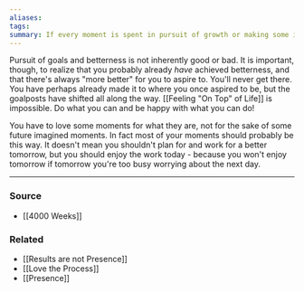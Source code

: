```yaml
---
aliases: 
tags: 
summary: If every moment is spent in pursuit of growth or making some imagined future "better", you'll never live for now.
---
```

Pursuit of goals and betterness is not inherently good or bad. It is important, though, to realize that you probably already *have* achieved betterness, and that there's always "more better" for you to aspire to. You'll never get there. You have perhaps already made it to where you once aspired to be, but the goalposts have shifted all along the way. [[Feeling "On Top" of Life]] is impossible. Do what you can and be happy with what you can do!

You have to love some moments for what they are, not for the sake of some future imagined moments. In fact most of your moments should probably be this way. It doesn't mean you shouldn't plan for and work for a better tomorrow, but you should enjoy the work today - because you won't enjoy tomorrow if tomorrow you're too busy worrying about the next day.

---
### Source
- [[4000 Weeks]]

### Related
- [[Results are not Presence]]
- [[Love the Process]]
- [[Presence]]